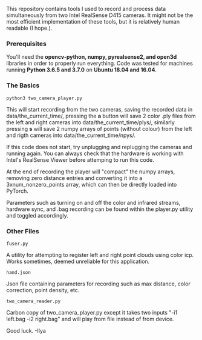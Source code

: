 This repository contains tools I used to record and process data simultaneously from two Intel RealSense D415 cameras.
It might not be the most efficient implementation of these tools, but it is relatively human readable (I hope.).

### Prerequisites
You'll need the **opencv-python, numpy, pyrealsense2, and open3d** libraries in order to properly run everything.
Code was tested for machines running **Python 3.6.5 and 3.7.0** on **Ubuntu 18.04 and 16.04**.  

### The Basics
    python3 two_camera_player.py
This will start recording from the two cameras, saving the recorded data in data/the_current_time/, pressing the **a** button will save 2 color .ply files from the left and right cameras into data/the_current_time/plys/, similarly pressing **s** will save 2 numpy arrays of points (without colour) from the left and rigth cameras into data/the_current_time/npys/.  

If this code does not start, try unplugging and replugging the cameras and running again. You can always check that the hardware is working with Intel's RealSense Viewer before attemping to run this code.

At the end of recording the player will "compact" the numpy arrays, removing zero distance entries and converting it into a 3xnum_nonzero_points array, which can then be directly loaded into PyTorch.

Parameters such as turning on and off the color and infrared streams, hardware sync, and .bag recording can be found within the player.py utility and toggled accordingly.

### Other Files
    fuser.py
A utility for attempting to register left and right point clouds using color icp. Works sometimes, deemed unreliable for this application.

    hand.json
Json file containing parameters for recording such as max distance, color correction, point density, etc.

    two_camera_reader.py
Carbon copy of two_camera_player.py except it takes two inputs "-i1 left.bag -i2 right.bag" and will play from file instead of from device.

Good luck.
-Ilya
